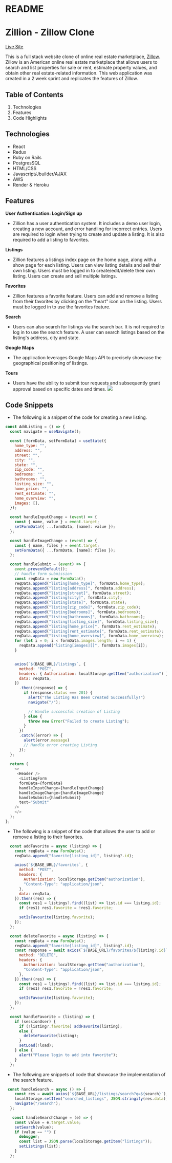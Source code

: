 # README

# Zillion - Zillow Clone
[Live Site](https://authenticate-me-a23z.onrender.com/)

This is a full stack website clone of online real estate marketplace, [Zillow](Zillow.com). Zillow is an American online real estate marketplace that allows users to search and list properties for sale or rent, estimate property values, and obtain other real estate-related information. This web application was created in a 2 week sprint and replicates the features of Zillow. 

## Table of Contents
1. Technologies
2. Features
3. Code Highlights

## Technologies
+ React
+ Redux
+ Ruby on Rails
+ PostgresSQL
+ HTML/CSS
+ Javascript/Jbuilder/AJAX
+ AWS
+ Render & Heroku

## Features
**User Authentication: Login/Sign up** 
+ Zillion has a user authentication system. It includes a demo user login, creating a new account, and error handling for incorrect entries. Users are required to login when trying to create and update a listing. It is also required to add a listing to favorites. 

**Listings**
+ Zillion features a listings index page on the home page, along with a show page for each listing. Users can view listing details and sell their own listing. Users must be logged in to create/edit/delete their own listing. Users can create and sell multiple listings. 

**Favorites**
+ Zillion features a favorite feature. Users can add and remove a listing from their favorites by clicking on the "heart" icon on the listing. Users must be logged in to use the favorites feature. 

**Search**
+ Users can also search for listings via the search bar. It is not required to log in to use the search feature. A user can search listings based on the listing's address, city and state.

**Google Maps**
+ The application leverages Google Maps API to precisely showcase the geographical positioning of listings.

**Tours**
+ Users have the ability to submit tour requests and subsequently grant approval based on specific dates and times.
![](https://imgur.com/a/CxZBtV7)

## Code Snippets

+ The following is a snippet of the code for creating a new listing.
```javascript
const AddListing = () => {
  const navigate = useNavigate();

  const [formData, setFormData] = useState({
    home_type: "",
    address: "",
    street: "",
    city: "",
    state: "",
    zip_code: "",
    bedrooms: "",
    bathrooms: "",
    listing_size: "",
    home_price: "",
    rent_estimate: "",
    home_overview: "",
    images: [],
  });

  const handleInputChange = (event) => {
    const { name, value } = event.target;
    setFormData({ ...formData, [name]: value });
  };

  const handleImageChange = (event) => {
    const { name, files } = event.target;
    setFormData({ ...formData, [name]: files });
  };

  const handleSubmit = (event) => {
    event.preventDefault();
    // handle form submission
    const reqData = new FormData();
    reqData.append("listing[home_type]", formData.home_type);
    reqData.append("listing[address]", formData.address);
    reqData.append("listing[street]", formData.street);
    reqData.append("listing[city]", formData.city);
    reqData.append("listing[state]", formData.state);
    reqData.append("listing[zip_code]", formData.zip_code);
    reqData.append("listing[bedrooms]", formData.bedrooms);
    reqData.append("listing[bathrooms]", formData.bathrooms);
    reqData.append("listing[listing_size]", formData.listing_size);
    reqData.append("listing[home_price]", formData.rent_estimate);
    reqData.append("listing[rent_estimate]", formData.rent_estimate);
    reqData.append("listing[home_overview]", formData.home_overview);
    for (let i = 0; i < formData.images.length; i += 1) {
      reqData.append("listing[images][]", formData.images[i]);
    }


    axios(`${BASE_URL}/listings`, {
      method: "POST",
      headers: { Authorization: localStorage.getItem("authorization") },
      data: reqData,
    })
      .then((response) => {
        if (response.status === 201) {
          alert("The Listing Has Been Created Successfully!")
          navigate("/");

          // Handle successful creation of Listing
        } else {
          throw new Error("Failed to create Listing");
        }
      })
      .catch((error) => {
        alert(error.message)
        // Handle error creating Listing
      });
  };
  
  return (
    <>
     <Header />
      <ListingForm
      formData={formData}
      handleInputChange={handleInputChange}
      handleImageChange={handleImageChange}
      handleSubmit={handleSubmit}
      text="Submit"
    />
    </>
  );
};

```

+ The following is a snippet of the code that allows the user to add or remove a listing to their favorites. 
```javascript
  const addFavorite = async (listing) => {
    const reqData = new FormData();
    reqData.append("favorite[listing_id]", listing?.id);

    axios(`${BASE_URL}/favorites`, {
      method: "POST",
      headers: {
        Authorization: localStorage.getItem("authorization"),
        "Content-Type": "application/json",
      },
      data: reqData,
    }).then((res) => {
      const res1 = listings?.find((list) => list.id === listing.id);
      if (res1) res1.favorite = !res1.favorite;

      setIsFavourite(listing.favorite);
    });
  };

  const deleteFavorite = async (listing) => {
    const reqData = new FormData();
    reqData.append("favorite[listing_id]", listing?.id);
    const response = await axios(`${BASE_URL}/favorites/${listing?.id}`, {
      method: "DELETE",
      headers: {
        Authorization: localStorage.getItem("authorization"),
        "Content-Type": "application/json",
      },
    }).then((res) => {
      const res1 = listings?.find((list) => list.id === listing.id);
      if (res1) res1.favorite = !res1.favorite;

      setIsFavourite(listing.favorite);
    });
  };

  const handleFavorite = (listing) => {
    if (sessionUser) {
      if (!listing?.favorite) addFavorite(listing);
      else {
        deleteFavorite(listing);
      }
      setLoad(!load);
    } else {
      alert("Please login to add into favorite");
    }
  };
```

+ The following are snippets of code that showcase the implementation of the search feature. 
```javascript
 const handleSearch = async () => {
    const res = await axios(`${BASE_URL}/listings/search?q=${search}`);
    localStorage.setItem("searched_listings", JSON.stringify(res.data));
    navigate("/Search");
  };

   const handleSearchChange = (e) => {
    const value = e.target.value;
    setSearch(value);
    if (value == "") {
      debugger;
      const list = JSON.parse(localStorage.getItem("listings"));
      setListings(list);
    }
  };

```




